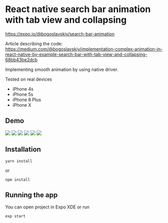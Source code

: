 # React native search bar animation with tab view and collapsing

https://expo.io/@bogoslavskiy/search-bar-animation

Article describing the code:
https://medium.com/@bogoslavskiy/implementation-complex-animation-in-react-native-by-example-search-bar-with-tab-view-and-collapsing-68bb43be2dcb

Implementing smooth animation by using native driver.

Tested on real devices
- iPhone 4s
- iPhone 5s
- iPhone 8 Plus
- iPhone X

## Demo

![](/demoGIF/ios_animation.gif)
![](/demoGIF/ios_intermediate_state.gif)
![](/demoGIF/ios.gif)
![](/demoGIF/expended.gif)
![](/demoGIF/android.gif)
![](/demoGIF/android_intermediate_state.gif)

## Installation

```
yarn install
```
or
```
npm install
```

## Running the app

You can open project in Expo XDE or run

```
exp start
```
